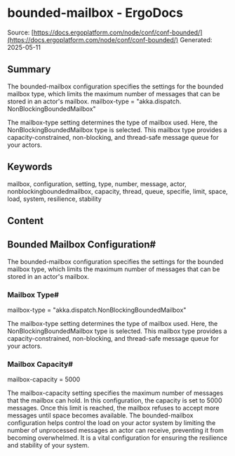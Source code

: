 # bounded-mailbox - ErgoDocs
Source: [https://docs.ergoplatform.com/node/conf/conf-bounded/](https://docs.ergoplatform.com/node/conf/conf-bounded/)
Generated: 2025-05-11

## Summary
The bounded-mailbox configuration specifies the settings for the bounded mailbox type, which limits the maximum number of messages that can be stored in an actor's mailbox. mailbox-type = "akka.dispatch. NonBlockingBoundedMailbox"

The mailbox-type setting determines the type of mailbox used. Here, the NonBlockingBoundedMailbox type is selected. This mailbox type provides a capacity-constrained, non-blocking, and thread-safe message queue for your actors.

## Keywords
mailbox, configuration, setting, type, number, message, actor, nonblockingboundedmailbox, capacity, thread, queue, specifie, limit, space, load, system, resilience, stability

## Content
## Bounded Mailbox Configuration#
The bounded-mailbox configuration specifies the settings for the bounded mailbox type, which limits the maximum number of messages that can be stored in an actor's mailbox.

### Mailbox Type#
mailbox-type = "akka.dispatch.NonBlockingBoundedMailbox"

The mailbox-type setting determines the type of mailbox used. Here, the NonBlockingBoundedMailbox type is selected. This mailbox type provides a capacity-constrained, non-blocking, and thread-safe message queue for your actors.

### Mailbox Capacity#
mailbox-capacity = 5000

The mailbox-capacity setting specifies the maximum number of messages that the mailbox can hold. In this configuration, the capacity is set to 5000 messages. Once this limit is reached, the mailbox refuses to accept more messages until space becomes available.
The bounded-mailbox configuration helps control the load on your actor system by limiting the number of unprocessed messages an actor can receive, preventing it from becoming overwhelmed. It is a vital configuration for ensuring the resilience and stability of your system.
